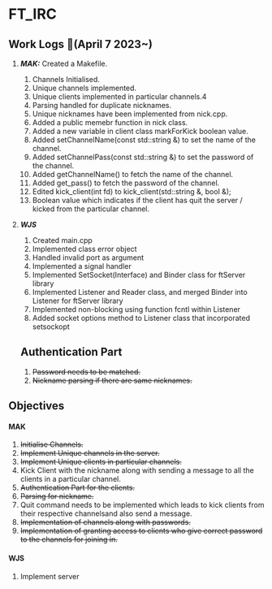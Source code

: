 # FT_IRC

## Work Logs :notebook_with_decorative_cover:(April 7 2023~)
1.	***MAK:***	Created a Makefile.
	1. Channels Initialised.
	2. Unique channels implemented.
	3. Unique clients implemented in particular channels.4
	4. Parsing handled for duplicate nicknames.
	5. Unique nicknames have been implemented from nick.cpp.
	6. Added a public memebr function in nick class.
	7. Added a new variable in client class markForKick boolean value.
	8. Added setChannelName(const std::string &) to set the name of the channel.
	9. Added setChannelPass(const std::string &) to set the password of the channel.
	10. Added getChannelName() to fetch the name of the channel.
	11. Added get_pass() to fetch the password of the channel.
	12. Edited kick_client(int fd) to kick_client(std::string &, bool &);
	13. Boolean value which indicates if the client has quit the server / kicked from the particular channel.
2. ***WJS*** 
   1. Created main.cpp
   2. Implemented class error object
   3. Handled invalid port as argument
   4. Implemented a signal handler
   5. Implemented SetSocket(Interface) and Binder class for ftServer library
   6. Implemented Listener and Reader class, and merged Binder into Listener for ftServer library
   7. Implemented non-blocking using function fcntl within Listener
   8. Added socket options method to Listener class that incorporated setsockopt
   
   ## Authentication Part
   1. ~~Password needs to be matched.~~
   2. ~~Nickname parsing if there are same nicknames.~~

## Objectives

#### MAK
1. ~~Initialise Channels.~~
2. ~~Implement Unique channels in the server.~~
3. ~~Implement Unique clients in particular channels.~~
4. Kick Client with the nickname along with sending a message to all the clients in a particular channel.
5. ~~Authentication Part for the clients.~~
6. ~~Parsing for nickname.~~
7. Quit command needs to be implemented which leads to kick clients from their respective channelsand also send a message.
8. ~~Implementation of channels along with passwords.~~
9. ~~Implementation of granting access to clients who give correct password to the channels for joining in.~~


#### WJS
1. Implement server
